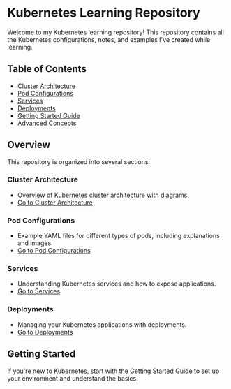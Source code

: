 # Kubernetes Learning Repository

Welcome to my Kubernetes learning repository! This repository contains all the Kubernetes configurations, notes, and examples I've created while learning.

## Table of Contents
- [Cluster Architecture](K8s-Cluster-Architecture/README.md)
- [Pod Configurations](Pods/README.md)
- [Services](services/README.md)
- [Deployments](deployments/README.md)
- [Getting Started Guide](docs/getting-started.md)
- [Advanced Concepts](docs/advanced-concepts.md)

## Overview

This repository is organized into several sections:

### Cluster Architecture
- Overview of Kubernetes cluster architecture with diagrams.
- [Go to Cluster Architecture](K8s-Cluster-Architecture/README.md)

### Pod Configurations
- Example YAML files for different types of pods, including explanations and images.
- [Go to Pod Configurations](Pods/README.md)

### Services
- Understanding Kubernetes services and how to expose applications.
- [Go to Services](services/README.md)

### Deployments
- Managing your Kubernetes applications with deployments.
- [Go to Deployments](deployments/README.md)

## Getting Started
If you're new to Kubernetes, start with the [Getting Started Guide](docs/getting-started.md) to set up your environment and understand the basics.

